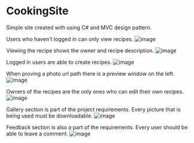 # CookingSite
Simple site created with using C# and MVC design pattern.

Users who haven't logged in can only view recipes.
![image](https://github.com/user-attachments/assets/8b63edc5-8a2c-436e-8678-531fb3f721d4)

Viewing the recipe shows the owner and recipe description.
![image](https://github.com/user-attachments/assets/10d14e5a-2cb1-44a7-8150-348a89c3272a)



Logged in users are able to create recipes.
![image](https://github.com/user-attachments/assets/81080db9-4acd-4942-9755-db0956efc8db)

When proving a photo url path there is a preview window on the left.
![image](https://github.com/user-attachments/assets/9cceb503-b75b-4ca5-8059-abc351328070)

Owners of the recipes are the only ones who can edit their own recipes.
![image](https://github.com/user-attachments/assets/8582c571-6d29-46ca-8641-550c097f87f5)


Gallery section is part of the project requirements. Every picture that is being used must be downloadable.
![image](https://github.com/user-attachments/assets/92094308-c3f5-4b0b-9851-5d677210d012)

Feedback section is also a part of the requirements. Every user should be able to leave a comment.
![image](https://github.com/user-attachments/assets/284cdc79-3ec4-47c8-93ef-241b60b70e83)
